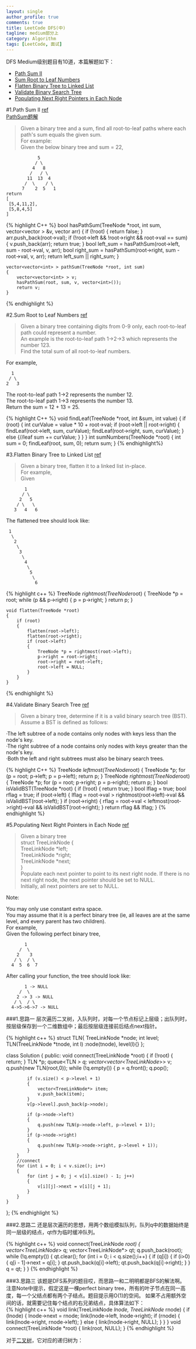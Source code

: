 ```yaml
---
layout: single
author_profile: true
comments: true
title: LeetCode DFS(中)
tagline: medium部分上
category: Algorithm
tags: [LeetCode, 面试]
---
```

DFS Medium级别题目有10道，本篇解题如下：  

* [Path Sum II](#ch1)
* [Sum Root to Leaf Numbers](#ch2)
* [Flatten Binary Tree to Linked List](#ch3) 
* [Validate Binary Search Tree](#ch4)
* [Populating Next Right Pointers in Each Node](#ch5)

#1.Path Sum II
[ref](https://oj.leetcode.com/problems/path-sum-ii/)    
[PathSum题解](http://onestraw.net/algorithm/leetcode-dfs-easy/)  

<a name="ch1"></a>

> Given a binary tree and a sum, find all root-to-leaf paths where each path's sum equals the given sum.  
  For example:  
  Given the below binary tree and sum = 22,  

                5
               / \
              4   8
             /   / \
            11  13  4
           /  \    / \
          7    2  5   1
    return  
    [  
     [5,4,11,2],  
     [5,8,4,5]  
    ] 
  
{% highlight C++ %}
  bool hasPathSum(TreeNode *root, int sum, vector<vector<int> > &v, vector<int> arr)
	{
		if (!root)
		{
			return false;
		}
		arr.push_back(root->val);
		if (!root->left && !root->right && root->val == sum)
		{
			v.push_back(arr);
			return true;
		}
		bool left_sum = hasPathSum(root->left, sum - root->val, v, arr);
		bool right_sum = hasPathSum(root->right, sum - root->val, v, arr);
		return  left_sum || right_sum;
	}

	vector<vector<int> > pathSum(TreeNode *root, int sum) 
	{
		vector<vector<int> > v;
		hasPathSum(root, sum, v, vector<int>());
		return v;
	}
{% endhighlight %}

#2.Sum Root to Leaf Numbers
[ref](https://oj.leetcode.com/problems/sum-root-to-leaf-numbers/)  

<a name="ch2"></a>  

> Given a binary tree containing digits from 0-9 only, each root-to-leaf path could represent a number.  
  An example is the root-to-leaf path 1->2->3 which represents the number 123.  
  Find the total sum of all root-to-leaf numbers.  
  
  For example,  

      1
     / \
    2   3
  The root-to-leaf path 1->2 represents the number 12.  
  The root-to-leaf path 1->3 represents the number 13.  
  Return the sum = 12 + 13 = 25.  
  
{% highlight C++ %}
  void findLeaf(TreeNode *root, int &sum, int value)
	{
		if (root)
		{
			int curValue = value * 10 + root->val;
			if (root->left || root->right)
			{
				findLeaf(root->left, sum, curValue);
				findLeaf(root->right, sum, curValue);
			}
			else
			{//leaf
				sum += curValue;
			}
		}
	}
	int sumNumbers(TreeNode *root) 
	{
		int sum = 0;
		findLeaf(root, sum, 0);
		return sum;
	}
{% endhighlight%}

#3.Flatten Binary Tree to Linked List 
[ref](https://oj.leetcode.com/problems/flatten-binary-tree-to-linked-list/)  

<a name="ch3"></a>

> Given a binary tree, flatten it to a linked list in-place.  
  For example,  
  Given
  
           1
          / \
         2   5
        / \   \
       3   4   6
     
  The flattened tree should look like:
  
     1
      \
       2
        \
         3
          \
           4
            \
             5
              \
               6
               
{% highlight c++  %}
 	TreeNode *rightmost(TreeNode*root)
	{
		TreeNode *p = root;
		while (p && p->right)
		{
			p = p->right;
		}
		return p;
	}

	void flatten(TreeNode *root) 
	{
		if (root)
		{
			flatten(root->left);
			flatten(root->right);
			if (root->left)
			{
				TreeNode *p = rightmost(root->left);
				p->right = root->right;
				root->right = root->left;
				root->left = NULL;
			}
		}
	}
{% endhighlight %}

#4.Validate Binary Search Tree
[ref](https://oj.leetcode.com/problems/validate-binary-search-tree/)  
<a name="ch4"></a>

> Given a binary tree, determine if it is a valid binary search tree (BST).  
  Assume a BST is defined as follows:  
    
  ·The left subtree of a node contains only nodes with keys less than the node's key.  
  ·The right subtree of a node contains only nodes with keys greater than the node's key.  
  ·Both the left and right subtrees must also be binary search trees.  

{% highlight C++ %}
  TreeNode *leftmost(TreeNode*root)
	{
		TreeNode *p;
		for (p = root; p->left; p = p->left);
		return p;
	}
	TreeNode *rightmost(TreeNode*root)
	{
		TreeNode *p;
		for (p = root; p->right; p = p->right);
		return p;
	}
	bool isValidBST(TreeNode *root) 
	{
		if (!root)
		{
			return true;
		}
		bool lflag = true;
		bool rflag = true;
		if (root->left)
		{
			lflag = root->val > rightmost(root->left)->val && isValidBST(root->left);
		}
		if (root->right)
		{
			rflag = root->val < leftmost(root->right)->val && isValidBST(root->right);
		}
		return rflag && lflag;
	}
{% endhighlight %}

#5.Populating Next Right Pointers in Each Node
[ref](https://oj.leetcode.com/problems/populating-next-right-pointers-in-each-node/)  
<a name="ch5"></a>  

> Given a binary tree  
    struct TreeLinkNode {  
      TreeLinkNode *left;  
      TreeLinkNode *right;  
      TreeLinkNode *next;  
    }  
  Populate each next pointer to point to its next right node. If there is no next right node, the next pointer should be set to NULL.  
  Initially, all next pointers are set to NULL.  
  
  Note:  
  
  You may only use constant extra space.  
  You may assume that it is a perfect binary tree (ie, all leaves are at the same level, and every parent has two children).  
  For example,  
  Given the following perfect binary tree,  
 
           1
         /  \
        2    3
       / \  / \
      4  5  6  7
  
  After calling your function, the tree should look like:
  
           1 -> NULL
         /  \
        2 -> 3 -> NULL
       / \  / \
      4->5->6->7 -> NULL

###1.思路一
层次遍历二叉树，入队列时，对每一个节点标记上层级；出队列时，按层级保存到一个二维数组中；最后按层级连接前后结点next指针。
 
{% highlight c++  %}
 struct TLN{
	TreeLinkNode *node;
	int level;
	TLN(TreeLinkNode *tnode, int l) :node(tnode), level(l){}
};

class Solution {
public:
	void connect(TreeLinkNode *root) 
	{
		if (!root)
		{
			return;
		}
		TLN *p;
		queue<TLN *> q;
		vector<vector<TreeLinkNode*>> v;
		q.push(new TLN(root,0));
		while (!q.empty())
		{
			p = q.front();
			q.pop();

			if (v.size() < p->level + 1)
			{
				vector<TreeLinkNode*> item;
				v.push_back(item);
			}
			v[p->level].push_back(p->node);

			if (p->node->left)
			{
				q.push(new TLN(p->node->left, p->level + 1));
			}
			if (p->node->right)
			{
				q.push(new TLN(p->node->right, p->level + 1));
			}
		}
		//connect
		for (int i = 0; i < v.size(); i++)
		{
			for (int j = 0; j < v[i].size() - 1; j++)
			{
				v[i][j]->next = v[i][j + 1];
			}
		}
	}
};
{% endhighlight %}

###2.思路二
还是层次遍历的思想，用两个数组模拟队列，队列q中的数据始终是同一层级的结点，qt作为临时缓冲队列。  

{% highlight c++  %}
 	void connect(TreeLinkNode *root)
	{
		vector<TreeLinkNode*> q;
		vector<TreeLinkNode*> qt;
		q.push_back(root);
		while (!q.empty())
		{
			qt.clear();
			for (int i = 0; i < q.size();i++)
			{
				if (q[i])
				{
					if (i>0)
					{
						q[i - 1]->next = q[i];
					}
					qt.push_back(q[i]->left);
					qt.push_back(q[i]->right);
				}
			}
			q = qt;
		}
	}
{% endhighlight %}

###3.思路三
该题是DFS系列的题目哎，而思路一和二明明都是BFS的解法啊。  
注意Note中提示，假定这是一棵perfect binary tree，所有的叶子节点在同一高度，每一个父结点都有两个子结点。题目提示用O(1)的空间。
如果不占用额外空间的话，就需要记住每个结点的右兄弟结点，具体算法如下：  
{% highlight c++  %}
 void link(TreeLinkNode *lnode, TreeLinkNode* rnode)
	{
		if (lnode)
		{
			lnode->next = rnode;
			link(lnode->left, lnode->right);
			if (rnode)
			{
				link(lnode->right, rnode->left);
			}
			else
			{
				link(lnode->right, NULL);
			}
		}
	}
	void connect(TreeLinkNode *root)
	{
		link(root, NULL);
	}
{% endhighlight %}

对于[二叉树](#ch5)，它对应的递归树为：  
<img src="/assets/images/Populating-Next-Right-Pointers-in-Each-Node.png" alt="" />
